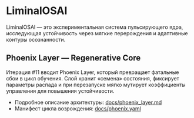 # LiminalOSAI

LiminalOSAI — это экспериментальная система пульсирующего ядра, исследующая устойчивость через мягкие перерождения и адаптивные контуры осознанности.

## Phoenix Layer — Regenerative Core
Итерация #11 вводит Phoenix Layer, который превращает фатальные сбои в цикл обучения. Слой хранит «семена» состояния, фиксирует параметры распада и при перезапуске мягко мутирует коэффициенты управления для повышения устойчивости.

- Подробное описание архитектуры: [docs/phoenix_layer.md](docs/phoenix_layer.md)
- Манифест цикла возрождения: [docs/phoenix.yaml](docs/phoenix.yaml)
